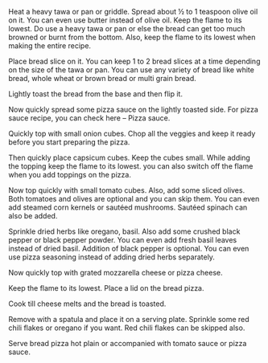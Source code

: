Heat a heavy tawa or pan or griddle. Spread about ½ to 1 teaspoon olive oil on it. You can even use butter instead of olive oil. Keep the flame to its lowest. Do use a heavy tawa or pan or else the bread can get too much browned or burnt from the bottom. Also, keep the flame to its lowest when making the entire recipe.

Place bread slice on it. You can keep 1 to 2 bread slices at a time depending on the size of the tawa or pan. You can use any variety of bread like white bread, whole wheat or brown bread or multi grain bread.

Lightly toast the bread from the base and then flip it.

Now quickly spread some pizza sauce on the lightly toasted side. For pizza sauce recipe, you can check here – Pizza sauce.

Quickly top with small onion cubes. Chop all the veggies and keep it ready before you start preparing the pizza.

Then quickly place capsicum cubes. Keep the cubes small. While adding the topping keep the flame to its lowest. you can also switch off the flame when you add toppings on the pizza.

Now top quickly with small tomato cubes. Also, add some sliced olives. Both tomatoes and olives are optional and you can skip them. You can even add steamed corn kernels or sautéed mushrooms. Sautéed spinach can also be added.

Sprinkle dried herbs like oregano, basil. Also add some crushed black pepper or black pepper powder. You can even add fresh basil leaves instead of dried basil. Addition of black pepper is optional. You can even use pizza seasoning instead of adding dried herbs separately.

Now quickly top with grated mozzarella cheese or pizza cheese.

Keep the flame to its lowest. Place a lid on the bread pizza.

Cook till cheese melts and the bread is toasted.

Remove with a spatula and place it on a serving plate. Sprinkle some red chili flakes or oregano if you want. Red chili flakes can be skipped also.

Serve bread pizza hot plain or accompanied with tomato sauce or pizza sauce.
